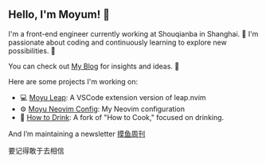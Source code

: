 ## Hello, I'm Moyum! 👋
I'm a front-end engineer currently working at Shouqianba in Shanghai. 🌆 I'm passionate about coding and continuously learning to explore new possibilities. 🚀

You can check out [My Blog](https://moyum.notion.site) for insights and ideas. 📝

Here are some projects I'm working on:

- 💻 [Moyu Leap](https://github.com/MoYuM/moyu-leap): A VSCode extension version of leap.nvim 
- ⚙️ [Moyu Neovim Config](https://github.com/MoYuM/nvim): My Neovim configuration 
- 🍹 [How to Drink](https://github.com/MoYuM/HowToDrink): A fork of "How to Cook," focused on drinking.

And I’m maintaining a newsletter
[摸鱼周刊](https://moyum.notion.site/newsletter?v=134e29bd9121807391c5000c5b92c04b&pvs=4)

要记得敢于去相信
